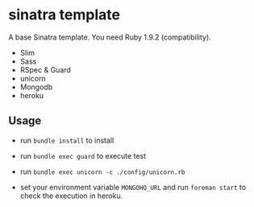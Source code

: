 # sinatra template
A base Sinatra template. You need Ruby 1.9.2 (compatibility).

- Slim
- Sass
- RSpec & Guard
- unicorn
- Mongodb
- heroku

## Usage

- run `bundle install` to install

- run `bundle exec guard` to execute test

- run `bundle exec unicorn -c ./config/unicorn.rb`

- set your environment variable `MONGOHQ_URL` and run `foreman start` to check the execution in heroku.